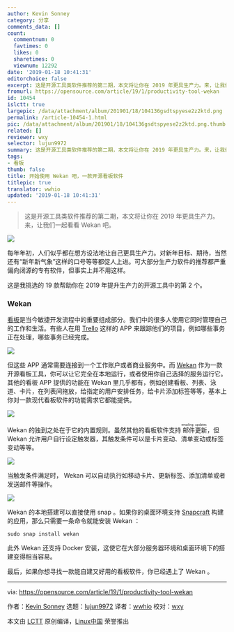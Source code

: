 ```yaml
---
author: Kevin Sonney
category: 分享
comments_data: []
count:
  commentnum: 0
  favtimes: 0
  likes: 0
  sharetimes: 0
  viewnum: 12292
date: '2019-01-18 10:41:31'
editorchoice: false
excerpt: 这是开源工具类软件推荐的第二期，本文将让你在 2019 年更具生产力。来，让我们一起看看 Wekan 吧。
fromurl: https://opensource.com/article/19/1/productivity-tool-wekan
id: 10454
islctt: true
largepic: /data/attachment/album/201901/18/104136gsdtspyese2z2ktd.png
permalink: /article-10454-1.html
pic: /data/attachment/album/201901/18/104136gsdtspyese2z2ktd.png.thumb.jpg
related: []
reviewer: wxy
selector: lujun9972
summary: 这是开源工具类软件推荐的第二期，本文将让你在 2019 年更具生产力。来，让我们一起看看 Wekan 吧。
tags:
- 看板
thumb: false
title: 开始使用 Wekan 吧，一款开源看板软件
titlepic: true
translator: wwhio
updated: '2019-01-18 10:41:31'
---
```



> 
> 这是开源工具类软件推荐的第二期，本文将让你在 2019 年更具生产力。来，让我们一起看看 Wekan 吧。
> 
> 
> 


![](/data/attachment/album/201901/18/104136gsdtspyese2z2ktd.png)


每年年初，人们似乎都在想方设法地让自己更具生产力。对新年目标、期待，当然还有“新年新气象”这样的口号等等都促人上进。可大部分生产力软件的推荐都严重偏向闭源的专有软件，但事实上并不用这样。


这是我挑选的 19 款帮助你在 2019 年提升生产力的开源工具中的第 2 个。


### Wekan


[看板](https://en.wikipedia.org/wiki/Kanban)是当今敏捷开发流程中的重要组成部分。我们中的很多人使用它同时管理自己的工作和生活。有些人在用 [Trello](https://www.trello.com) 这样的 APP 来跟踪他们的项目，例如哪些事务正在处理，哪些事务已经完成。


![](/data/attachment/album/201901/18/104137ae1l4abia4ge0f41.png)


但这些 APP 通常需要连接到一个工作账户或者商业服务中。而 [Wekan](https://wekan.github.io/) 作为一款开源看板工具，你可以让它完全在本地运行，或者使用你自己选择的服务运行它。其他的看板 APP 提供的功能在 Wekan 里几乎都有，例如创建看板、列表、泳道、卡片，在列表间拖放，给指定的用户安排任务，给卡片添加标签等等，基本上你对一款现代看板软件的功能需求它都能提供。


![](/data/attachment/album/201901/18/104137kkun2n3snf6y6agg.png)


Wekan 的独到之处在于它的内置规则。虽然其他的看板软件支持<ruby> 邮件更新 <rt>  emailing updates </rt></ruby>，但 Wekan 允许用户自行设定触发器，其触发条件可以是卡片变动、清单变动或标签变动等等。


![](/data/attachment/album/201901/18/104138ijaz2ruqvqrv1vha.png)


当触发条件满足时， Wekan 可以自动执行如移动卡片、更新标签、添加清单或者发送邮件等操作。


![](/data/attachment/album/201901/18/104138gep3038pbjjar8d3.png)


Wekan 的本地搭建可以直接使用 snap 。如果你的桌面环境支持 [Snapcraft](https://snapcraft.io/) 构建的应用，那么只需要一条命令就能安装 Wekan ：



```
sudo snap install wekan
```

此外 Wekan 还支持 Docker 安装，这使它在大部分服务器环境和桌面环境下的搭建变得相当容易。


最后，如果你想寻找一款能自建又好用的看板软件，你已经遇上了 Wekan 。




---


via: <https://opensource.com/article/19/1/productivity-tool-wekan>


作者：[Kevin Sonney](https://opensource.com/users/ksonney "Kevin Sonney") 选题：[lujun9972](https://github.com/lujun9972) 译者：[wwhio](https://github.com/wwhio) 校对：[wxy](https://github.com/wxy)


本文由 [LCTT](https://github.com/LCTT/TranslateProject) 原创编译，[Linux中国](https://linux.cn/) 荣誉推出